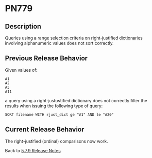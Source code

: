# PN779

<PageHeader />

## Description
Queries using a range selection criteria on right-justified dictionaries involving alphanumeric values does not sort correctly.

## Previous Release Behavior
Given values of:
```
A1
A2
A3
A11
```
a query using a right-justustified dictionary does not correctly filter the results when issuing the following type of query:
```
SORT filename WITH rjust_dict ge "A1" AND le "A20"
```

## Current Release Behavior

The right-justified (ordinal) comparisons now work.

Back to [5.7.9 Release Notes](./../README.md)
  
<PageFooter />
